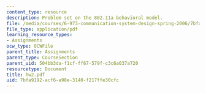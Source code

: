 ```yaml
---
content_type: resource
description: Problem set on the 802.11a behavioral model.
file: /media/courses/6-973-communication-system-design-spring-2006/7bfa9192acf6a98e3140f217ffe30cfc_hw2.pdf
file_type: application/pdf
learning_resource_types:
- Assignments
ocw_type: OCWFile
parent_title: Assignments
parent_type: CourseSection
parent_uid: 504bb3da-f1cf-ff67-579f-c3c6a037a720
resourcetype: Document
title: hw2.pdf
uid: 7bfa9192-acf6-a98e-3140-f217ffe30cfc
---
```

